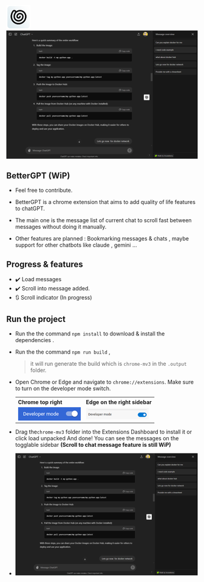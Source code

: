 <img src="assets/icon.png" alt="Chrome developer mode switch" width="64" />

<img src="md/Preview.png" >

 ## BetterGPT (WiP)
 
- Feel free to contribute. 

- BetterGPT is a chrome extension that aims to add quality of life features to chatGPT.

- The main one is the message list of current chat to scroll fast between messages without doing it manually.

- Other features are planned : Bookmarking messages & chats , maybe support for other chatbots like claude , gemini ...

## Progress & features

- ✔️ Load messages
- ✔️ Scroll into message added.
- 🔃 Scroll indicator (In progress)

## Run the project 

- Run the the command `npm install` to download & install the dependencies .
- Run the the command `npm run build` , 
	> it will run generate the build which is `chrome-mv3` in the `.output` folder. 
- Open Chrome or Edge and navigate to `chrome://extensions`. Make sure to turn on the developer mode switch.
	<table>
	<tr>
		<th>Chrome top right</th>
		<th>Edge on the right sidebar</th>
	</tr>
	<tr>
		<td><img src="md/devmode%20chrome.png" alt="Chrome developer mode switch" /></td>
		<td><img src="md/devmode%20edge.png" alt="Edge developer mode switch" /></td>
	</tr>
	</table>

- Drag the`chrome-mv3` folder into the Extensions Dashboard to install it or click load unpacked And done! You can see the messages on the togglable sidebar **(Scroll to chat message feature is still WiP)**
- <img src="md/Preview.png" >
